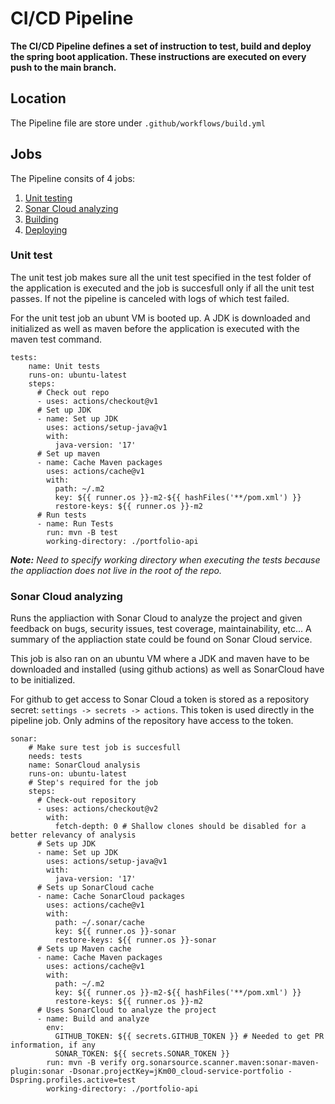 # CI/CD Pipeline

**The CI/CD Pipeline defines a set of instruction to test, build and deploy the spring boot application. These instructions are executed on every push to the main branch.**

## Location

The Pipeline file are store under `.github/workflows/build.yml`

## Jobs

The Pipeline consits of 4 jobs:

1.  [Unit testing](#unit-test)
2.  [Sonar Cloud analyzing](#sonar-cloud-analyzing)
3.  [Building](#building)
4.  [Deploying](#deploying)

<h3 id="unit-test">Unit test</h3>

The unit test job makes sure all the unit test specified in the test folder of the application is executed and the job is succesfull only if all the unit test passes. If not the pipeline is canceled with logs of which test failed.

For the unit test job an ubunt VM is booted up. A JDK is downloaded and initialized as well as maven before the application is executed with the maven test command.

```
tests:
    name: Unit tests
    runs-on: ubuntu-latest
    steps:
      # Check out repo
      - uses: actions/checkout@v1
      # Set up JDK
      - name: Set up JDK
        uses: actions/setup-java@v1
        with:
          java-version: '17'
      # Set up maven
      - name: Cache Maven packages
        uses: actions/cache@v1
        with:
          path: ~/.m2
          key: ${{ runner.os }}-m2-${{ hashFiles('**/pom.xml') }}
          restore-keys: ${{ runner.os }}-m2
      # Run tests
      - name: Run Tests
        run: mvn -B test
        working-directory: ./portfolio-api
```

_**Note:** Need to specify working directory when executing the tests because the appliaction does not live in the root of the repo._

<h3 id="sonar-cloud-analyzing">Sonar Cloud analyzing</h3>

Runs the appliaction with Sonar Cloud to analyze the project and given feedback on bugs, security issues, test coverage, maintainability, etc... A summary of the appliaction state could be found on Sonar Cloud service.

This job is also ran on an ubuntu VM where a JDK and maven have to be downloaded and installed (using github actions) as well as SonarCloud have to be initialized.

For github to get access to Sonar Cloud a token is stored as a repository secret: `settings -> secrets -> actions`. This token is used directly in the pipeline job. Only admins of the repository have access to the token.

```
sonar:
    # Make sure test job is succesfull
    needs: tests
    name: SonarCloud analysis
    runs-on: ubuntu-latest
    # Step's required for the job
    steps:
      # Check-out repository
      - uses: actions/checkout@v2
        with:
          fetch-depth: 0 # Shallow clones should be disabled for a better relevancy of analysis
      # Sets up JDK
      - name: Set up JDK
        uses: actions/setup-java@v1
        with:
          java-version: '17'
      # Sets up SonarCloud cache
      - name: Cache SonarCloud packages
        uses: actions/cache@v1
        with:
          path: ~/.sonar/cache
          key: ${{ runner.os }}-sonar
          restore-keys: ${{ runner.os }}-sonar
      # Sets up Maven cache
      - name: Cache Maven packages
        uses: actions/cache@v1
        with:
          path: ~/.m2
          key: ${{ runner.os }}-m2-${{ hashFiles('**/pom.xml') }}
          restore-keys: ${{ runner.os }}-m2
      # Uses SonarCloud to analyze the project
      - name: Build and analyze
        env:
          GITHUB_TOKEN: ${{ secrets.GITHUB_TOKEN }} # Needed to get PR information, if any
          SONAR_TOKEN: ${{ secrets.SONAR_TOKEN }}
        run: mvn -B verify org.sonarsource.scanner.maven:sonar-maven-plugin:sonar -Dsonar.projectKey=jKm00_cloud-service-portfolio -Dspring.profiles.active=test
        working-directory: ./portfolio-api
```
